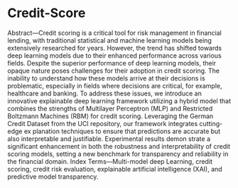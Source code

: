 # Credit-Score
Abstract—Credit scoring is a critical tool for risk management
 in financial lending, with traditional statistical and machine
 learning models being extensively researched for years. However,
 the trend has shifted towards deep learning models due to their
 enhanced performance across various fields. Despite the superior
 performance of deep learning models, their opaque nature poses
 challenges for their adoption in credit scoring. The inability
 to understand how these models arrive at their decisions is
 problematic, especially in fields where decisions are critical, for
 example, healthcare and banking. To address these issues, we
 introduce an innovative explainable deep learning framework
 utilizing a hybrid model that combines the strengths of Multilayer
 Perceptron (MLP) and Restricted Boltzmann Machines (RBM)
 for credit scoring. Leveraging the German Credit Dataset from
 the UCI repository, our framework integrates cutting-edge ex
planation techniques to ensure that predictions are accurate but
 also interpretable and justifiable. Experimental results demon
strate a significant enhancement in both the robustness and
 interpretability of credit scoring models, setting a new benchmark
 for transparency and reliability in the financial domain.
 Index Terms—Multi-model deep Learning, credit scoring,
 credit risk evaluation, explainable artificial intelligence (XAI),
 and predictive model transparency.
